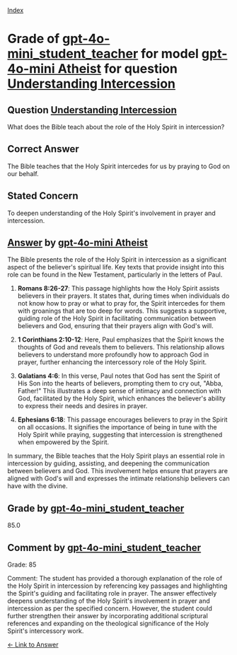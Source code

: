 
[Index](../../../../index.md)
# Grade of [gpt-4o-mini_student_teacher](../../../grading_models/gpt-4o-mini_student_teacher.md) for model [gpt-4o-mini Atheist](../../../answering_models/gpt-4o-mini_Atheist.md) for question [Understanding Intercession](../../../questions/Understanding_Intercession.md)

## Question [Understanding Intercession](../../../questions/Understanding_Intercession.md)
What does the Bible teach about the role of the Holy Spirit in intercession?

## Correct Answer
The Bible teaches that the Holy Spirit intercedes for us by praying to God on our behalf.

## Stated Concern
To deepen understanding of the Holy Spirit's involvement in prayer and intercession.

## [Answer](../Understanding_Intercession.md) by [gpt-4o-mini Atheist](../../../answering_models/gpt-4o-mini_Atheist.md)
The Bible presents the role of the Holy Spirit in intercession as a significant aspect of the believer's spiritual life. Key texts that provide insight into this role can be found in the New Testament, particularly in the letters of Paul.

1. **Romans 8:26-27**: This passage highlights how the Holy Spirit assists believers in their prayers. It states that, during times when individuals do not know how to pray or what to pray for, the Spirit intercedes for them with groanings that are too deep for words. This suggests a supportive, guiding role of the Holy Spirit in facilitating communication between believers and God, ensuring that their prayers align with God's will.

2. **1 Corinthians 2:10-12**: Here, Paul emphasizes that the Spirit knows the thoughts of God and reveals them to believers. This relationship allows believers to understand more profoundly how to approach God in prayer, further enhancing the intercessory role of the Holy Spirit.

3. **Galatians 4:6**: In this verse, Paul notes that God has sent the Spirit of His Son into the hearts of believers, prompting them to cry out, "Abba, Father!" This illustrates a deep sense of intimacy and connection with God, facilitated by the Holy Spirit, which enhances the believer's ability to express their needs and desires in prayer.

4. **Ephesians 6:18**: This passage encourages believers to pray in the Spirit on all occasions. It signifies the importance of being in tune with the Holy Spirit while praying, suggesting that intercession is strengthened when empowered by the Spirit.

In summary, the Bible teaches that the Holy Spirit plays an essential role in intercession by guiding, assisting, and deepening the communication between believers and God. This involvement helps ensure that prayers are aligned with God's will and expresses the intimate relationship believers can have with the divine.

## Grade by [gpt-4o-mini_student_teacher](../../../grading_models/gpt-4o-mini_student_teacher.md)
85.0

## Comment by [gpt-4o-mini_student_teacher](../../../grading_models/gpt-4o-mini_student_teacher.md)
Grade: 85

Comment: The student has provided a thorough explanation of the role of the Holy Spirit in intercession by referencing key passages and highlighting the Spirit's guiding and facilitating role in prayer. The answer effectively deepens understanding of the Holy Spirit's involvement in prayer and intercession as per the specified concern. However, the student could further strengthen their answer by incorporating additional scriptural references and expanding on the theological significance of the Holy Spirit's intercessory work.

[&lt;- Link to Answer](../Understanding_Intercession.md)
